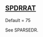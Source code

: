 ## [SPDRRAT](https://nexus.hexagon.com/documentationcenter/bundle/MSC_Nastran_2022.4/page/Nastran_Combined_Book/qrg/parameters/TOC.SPDRRAT.xhtml)

Default = 75

See SPARSEDR.

